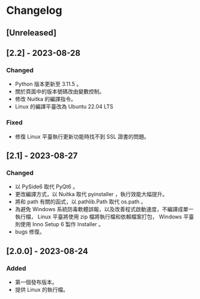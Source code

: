 # Changelog

## [Unreleased]

## [2.2] - 2023-08-28

### Changed

- Python 版本更新至 3.11.5 。
- 關於頁面中的版本號碼改由變數控制。
- 修改 Nuitka 的編譯指令。
- Linux 的編譯平臺改為 Ubuntu 22.04 LTS

### Fixed

- 修復 Linux 平臺執行更新功能時找不到 SSL 證書的問題。

## [2.1] - 2023-08-27

### Changed

- 以 PySide6 取代 PyQt6 。
- 更改編譯方式，以 Nuitka 取代 pyinstaller ，執行效能大幅提升。
- 將和 path 有關的函式，以 pathlib.Path 取代 os.path 。
- 為避免 Windows 系統防毒軟體誤報，以及改善程式啟動速度，不編譯成單一執行檔， Linux 平臺將使用 zip 檔將執行檔和依賴檔案打包， Windows 平臺則使用 Inno Setup 6 製作 Installer 。
- bugs 修復。

## [2.0.0] - 2023-08-24

### Added

- 第一個發布版本。
- 提供 Linux 的執行檔。
